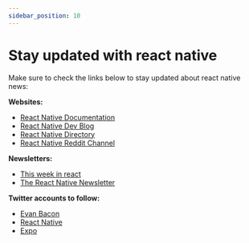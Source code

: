 ```yaml
---
sidebar_position: 10
---
```


# Stay updated with react native

Make sure to check the links below to stay updated about react native news:

**Websites:**

- [React Native Documentation](https://reactnative.dev/)
- [React Native Dev Blog](https://reactnative.dev/blog)
- [React Native Directory](https://reactnative.directory/)
- [React Native Reddit Channel](https://www.reddit.com/r/reactnative/)

**Newsletters:**

- [This week in react](https://thisweekinreact.com/)
- [The React Native Newsletter](https://reactnativenewsletter.com/)

**Twitter accounts to follow:**

- [Evan Bacon](https://twitter.com/Baconbrix)
- [React Native](https://twitter.com/reactnative)
- [Expo](https://twitter.com/expo)
